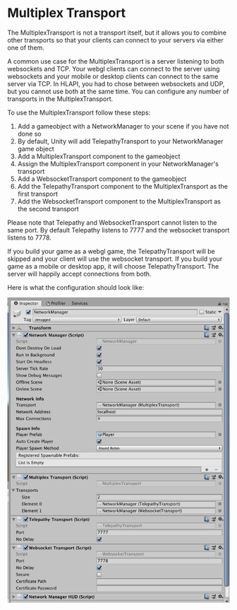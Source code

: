 # Multiplex Transport

The MultiplexTransport is not a transport itself,  but it allows you to combine other transports so that your clients can connect to your servers via either one of them.

A common use case for the MultiplexTransport is a server listening to both websockets and TCP.  Your webgl clients can connect to the server using websockets and your mobile or desktop clients can connect to the same server via TCP.  In HLAPI,  you had to chose between websockets and UDP, but you cannot use both at the same time. You can configure any number of transports in the MultiplexTransport.

To use the MultiplexTransport follow these steps:

1. Add a gameobject with a NetworkManager to your scene if you have not done so
2. By default, Unity will add TelepathyTransport to your NetworkManager game object
3. Add a MultiplexTransport component to the gameobject
4. Assign the MultiplexTransport component in your NetworkManager's transport
5. Add a WebsocketTransport component to the gameobject
6. Add the TelepathyTransport component to the MultiplexTransport as the first transport
7. Add the WebsocketTransport component to the MultiplexTransport as the second transport

Please note that Telepathy and WebsocketTransport cannot listen to the same port.  By default Telepathy listens to 7777 and the websocket transport listens to 7778.

If you build your game as a webgl game,  the TelepathyTransport will be skipped and your client will use the websocket transport.   If you build your game as a mobile or desktop app,  it will choose TelepathyTransport. The server will happily accept connections from both.

Here is what the configuration should look like:

![Multiplex Example](MultiplexSample.png)
